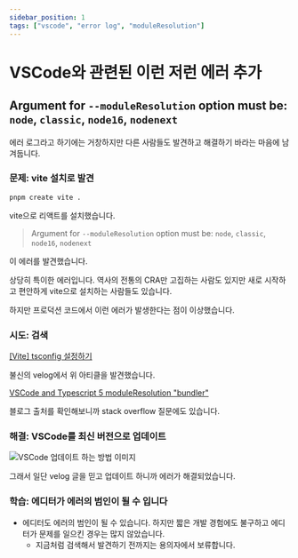 ```yaml
---
sidebar_position: 1
tags: ["vscode", "error log", "moduleResolution"]
---
```


# VSCode와 관련된 이런 저런 에러 추가

## Argument for `--moduleResolution` option must be: `node`, `classic`, `node16`, `nodenext`

에러 로그라고 하기에는 거창하지만 다른 사람들도 발견하고 해결하기 바라는 마음에 남겨둡니다.

### 문제: vite 설치로 발견

```sh
pnpm create vite .
```

vite으로 리액트를 설치했습니다.

> Argument for `--moduleResolution` option must be: `node`, `classic`, `node16`, `nodenext`

이 에러를 발견했습니다.

상당히 특이한 에러입니다. 역사의 전통의 CRA만 고집하는 사람도 있지만 새로 시작하고 편안하게 vite으로 설치하는 사람들도 있습니다.

하지만 프로덕션 코드에서 이런 에러가 발생한다는 점이 이상했습니다.

### 시도: 검색

[[Vite] tsconfig 설정하기](https://velog.io/@otterji/Vite-tsconfig-%EC%84%A4%EC%A0%95%ED%95%98%EA%B8%B0)

불신의 velog에서 위 아티클을 발견했습니다.

[VSCode and Typescript 5 moduleResolution "bundler"](https://stackoverflow.com/questions/75870063/vscode-and-typescript-5-moduleresolution-bundler)

블로그 출처를 확인해보니까 stack overflow 질문에도 있습니다.

### 해결: VSCode를 최신 버전으로 업데이트

![VSCode 업데이트 하는 방법 이미지](https://user-images.githubusercontent.com/84452145/241535836-8e76e38f-69b5-456d-a8f8-5f190c4f8e17.png)

그래서 일단 velog 글을 믿고 업데이트 하니까 에러가 해결되었습니다.

### 학습: 에디터가 에러의 범인이 될 수 입니다

- 에디터도 에러의 범인이 될 수 있습니다. 하지만 짧은 개발 경험에도 불구하고 에디터가 문제를 일으킨 경우는 많지 않았습니다.
  - 지금처럼 검색해서 발견하기 전까지는 용의자에서 보류합니다.
